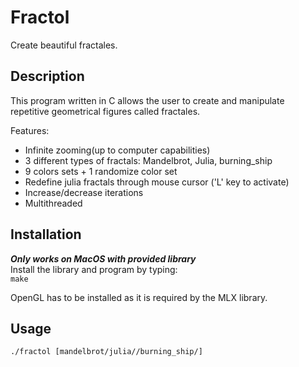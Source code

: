 # Fractol
Create beautiful fractales. 

## Description
This program written in C allows the user to create and manipulate repetitive geometrical figures called fractales. 

Features:
* Infinite zooming(up to computer capabilities) 
* 3 different types of fractals: Mandelbrot, Julia, burning_ship
* 9 colors sets + 1 randomize color set
* Redefine julia fractals through mouse cursor ('L' key to activate)
* Increase/decrease iterations
* Multithreaded

## Installation
***Only works on MacOS with provided library***<br/>
Install the library and program by typing: <br/>
`make`

OpenGL has to be installed as it is required by the MLX library.

## Usage
`./fractol [mandelbrot/julia//burning_ship/]`
